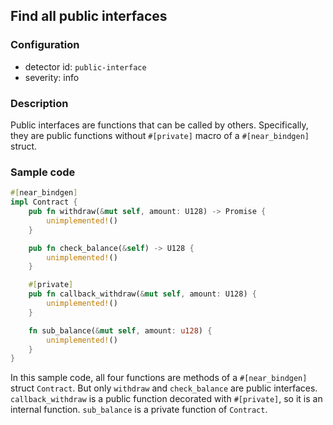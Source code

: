 ## Find all public interfaces

### Configuration

* detector id: `public-interface`
* severity: info

### Description

Public interfaces are functions that can be called by others. Specifically, they are public functions without `#[private]` macro of a `#[near_bindgen]` struct.

### Sample code

```rust
#[near_bindgen]
impl Contract {
    pub fn withdraw(&mut self, amount: U128) -> Promise {
        unimplemented!()
    }

    pub fn check_balance(&self) -> U128 {
        unimplemented!()
    }

    #[private]
    pub fn callback_withdraw(&mut self, amount: U128) {
        unimplemented!()
    }

    fn sub_balance(&mut self, amount: u128) {
        unimplemented!()
    }
}
```

In this sample code, all four functions are methods of a `#[near_bindgen]` struct `Contract`. But only `withdraw` and `check_balance` are public interfaces. `callback_withdraw` is a public function decorated with `#[private]`, so it is an internal function. `sub_balance` is a private function of `Contract`.
